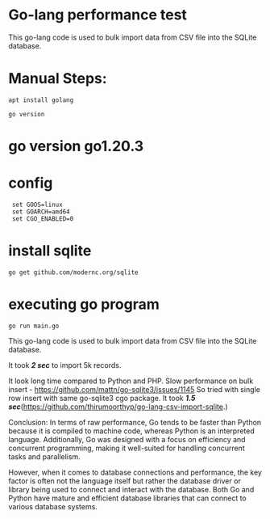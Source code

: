 # Go-lang performance test
This go-lang code is used to bulk import data from CSV file into the SQLite database.

# Manual Steps: 
``` shell
apt install golang
```

``` shell
go version
```
# go version go1.20.3

# config
``` shell
 set GOOS=linux
 set GOARCH=amd64
 set CGO_ENABLED=0
```

# install sqlite
``` shell
go get github.com/modernc.org/sqlite
```

# executing go program
```shell
go run main.go
```

This go-lang code is used to bulk import data from CSV file into the SQLite database.

It took ***2 sec*** to import 5k records. 

It look long time compared to Python and PHP. 
Slow performance on bulk insert - https://github.com/mattn/go-sqlite3/issues/1145
So tried with single row insert with same go-sqlite3 cgo package. It took ***1.5 sec***(https://github.com/thirumoorthyp/go-lang-csv-import-sqlite.)

Conclusion:
In terms of raw performance, Go tends to be faster than Python because it is compiled to machine code, whereas Python is an interpreted language. Additionally, Go was designed with a focus on efficiency and concurrent programming, making it well-suited for handling concurrent tasks and parallelism.

However, when it comes to database connections and performance, the key factor is often not the language itself but rather the database driver or library being used to connect and interact with the database. Both Go and Python have mature and efficient database libraries that can connect to various database systems.
